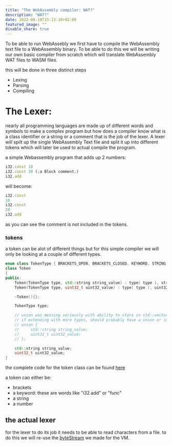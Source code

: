 ```yaml
---
title: "The WebAssembly compiler: WAT?"
description: "WAT?"
date: 2022-08-18T15:13:10+02:00
featured_image: ""
disable_share: true
---
```


To be able to run WebAssebly we first have to compile the WebAssembly text file to a WebAssembly binary. To be able to do this we will be writing our own basic compiler from scratch which will translate WebAssembly WAT files to WASM files. 

this will be done in three distinct steps
- Lexing
- Parsing
- Compiling

# The Lexer:

nearly all programming languages are made up of different words and symbols to make a complex program but how does a compiler know what is a class identifier or a string or a comment that is the job of the lexer. A lexer will spilt up the single WebAssembly Text file and split it up into different tokens which will later be used to actual compile the program.

a simple Webassembly program that adds up 2 numbers:

```js
i32.const 10
i32.const 20 (;a Block comment;)
i32.add
```
will become:
```js
i32.const
10
i32.const
20
i32.add
```
as you can see the comment is not included in the tokens.

### tokens
a token can be alot of different things but for this simple compiler we will only be looking at a couple of different types.

```cpp
enum class TokenType { BRACKETS_OPEN, BRACKETS_CLOSED, KEYWORD, STRING, NUMBER };
class Token
{
public:
    Token(TokenType type, std::string string_value) : type( type ), string_value( string_value ) {}
    Token(TokenType type, uint32_t uint32_value) : type( type ), uint32_value( uint32_value ) {}

    ~Token(){};

    TokenType type;

    // union was messing seriously with ability to store in std::vector<Token>, complaining about copy ctor
    // if extending with more types, should probably have a union or inheritance approach!
    // union {
    //     std::string string_value;
    //     uint32_t uint32_value;
    // };

    std::string string_value;
    uint32_t uint32_value;
}
```
the complete code for the token class can be found [here](https://github.com/NilsLenaerts/seis-nilslenaerts/blob/main/src/token.h)

a token can either be:
- brackets
- a keyword: these are words like "i32.add" or "func" 
- a string 
- a number

## the actual lexer

for the lexer to do its job it needs to be able to read characters from a file. to do this we will re-use the [byteStream](https://github.com/NilsLenaerts/seis-nilslenaerts/blob/main/src/bytestream.cpp) we made for the VM. 